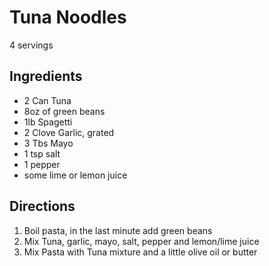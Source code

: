 # Tuna Noodles

4 servings

## Ingredients
- 2 Can Tuna
- 8oz of green beans
- 1lb Spagetti
- 2 Clove Garlic, grated
- 3 Tbs Mayo
- 1 tsp salt
- 1 pepper
- some lime or lemon juice

## Directions
1. Boil pasta, in the last minute add green beans
1. Mix Tuna, garlic, mayo, salt, pepper and lemon/lime juice
1. Mix Pasta with Tuna mixture and a little olive oil or butter
